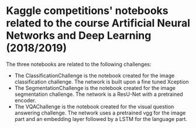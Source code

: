 # Kaggle competitions' notebooks related to the course Artificial Neural Networks and Deep Learning (2018/2019)

The three notebooks are related to the following challenges:
* The ClassificationChallenge is the notebook created for the image classification challenge. The network is built upon a fine tuned Xception
* The SegmentationChallenge is the notebook created for the image segmentation challenge. The network is a ResU-Net with a pretrained encoder.
* The VQAChallenge is the notebook created for the visual question answering challenge. The network uses a pretrained vgg for the image part and an embedding layer followed by a LSTM for the language part.
